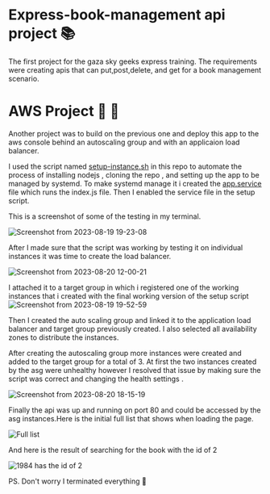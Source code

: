 # Express-book-management api project 📚

The first project for the gaza sky geeks express training. The requirements were creating apis that can put,post,delete, and get for a book management scenario.

# AWS Project 🐎 🥇
Another project was to build on the previous one and deploy this app to the aws console behind an autoscaling group and with an applicaion load balancer.

I used the script named [setup-instance.sh](https://github.com/Isracoder/express-book-management/blob/main/setup-instance.sh) in this repo to automate the process of installing nodejs , cloning the repo , and setting up the app to be managed by systemd. To make systemd manage it i created the [app.service](https://github.com/Isracoder/express-book-management/blob/main/app.service) file which runs the index.js file. Then I enabled the service file in the setup script. 

This is a screenshot of some of the testing in my terminal.   

![Screenshot from 2023-08-19 19-23-08](https://github.com/Isracoder/express-book-management/assets/90979049/cb1b4935-1e4b-4e31-979b-b07992c0e4a5)   


After I made sure that the script was working by testing it on individual instances it was time to create the load balancer.

![Screenshot from 2023-08-20 12-00-21](https://github.com/Isracoder/express-book-management/assets/90979049/c30ea704-d609-4e22-88eb-f995f530bdee)


I attached it to a target group in which i registered one of the working instances that i created with the final working version of the setup script
![Screenshot from 2023-08-19 19-52-59](https://github.com/Isracoder/express-book-management/assets/90979049/159b27cf-35dc-45bf-8f99-36b898e7c68c)   

Then I created the auto scaling group and linked it to the application load balancer and target group previously created. I also selected all availability zones to distribute the instances.

After creating the autoscaling group more instances were created and added to the target group for a total of 3. At first the two instances created by the asg were unhealthy however I resolved that issue by making sure the script was correct and changing the health settings . 

![Screenshot from 2023-08-20 18-15-19](https://github.com/Isracoder/express-book-management/assets/90979049/feed5ccb-a78d-447f-851b-b7064bcf2bbf)

Finally the api was up and running on port 80 and could be accessed by the asg instances.Here is the initial full list that shows when loading the page.

![Full list](https://github.com/Isracoder/express-book-management/assets/90979049/e048b129-17b2-44e7-8d85-2866f4a02f11)


And here is the result of searching for the book with the id of 2  

![1984 has the id of 2](https://github.com/Isracoder/express-book-management/assets/90979049/2679fc16-7eda-452e-8db5-4f5a0f272c72)   

PS. Don't worry I terminated everything 🤡




